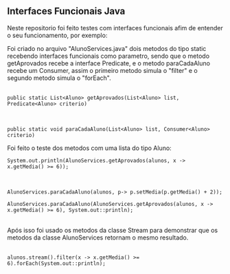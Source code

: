 ## Interfaces Funcionais Java

Neste repositorio foi feito testes com interfaces funcionais afim de entender o seu funcionamento, por exemplo:

Foi criado no arquivo "AlunoServices.java" dois metodos do tipo static recebendo interfaces funcionais como parametro, sendo que o metodo getAprovados recebe a interface Predicate, e o metodo paraCadaAluno recebe um Consumer, assim o primeiro metodo simula o "filter" e o segundo metodo simula o "forEach".
<br>
<br>

```
public static List<Aluno> getAprovados(List<Aluno> list, Predicate<Aluno> criterio)
```
<br>

```
public static void paraCadaAluno(List<Aluno> list, Consumer<Aluno> criterio)
```

Foi feito o teste dos metodos com uma lista do tipo Aluno:

```
System.out.println(AlunoServices.getAprovados(alunos, x -> x.getMedia() >= 6));
```
<br>

```
AlunoServices.paraCadaAluno(alunos, p-> p.setMedia(p.getMedia() + 2));       
        
AlunoServices.paraCadaAluno(AlunoServices.getAprovados(alunos, x -> x.getMedia() >= 6), System.out::println); 
```
<br>
Após isso foi usado os metodos da classe Stream para demonstrar que os metodos da classe AlunoServices retornam o mesmo resultado.
<br>
<br>

```
alunos.stream().filter(x -> x.getMedia() >= 6).forEach(System.out::println);
```